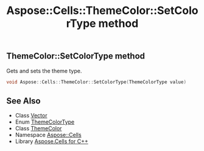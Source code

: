 ﻿---
title: Aspose::Cells::ThemeColor::SetColorType method
linktitle: SetColorType
second_title: Aspose.Cells for C++ API Reference
description: 'Aspose::Cells::ThemeColor::SetColorType method. Gets and sets the theme type in C++.'
type: docs
weight: 700
url: /cpp/aspose.cells/themecolor/setcolortype/
---
## ThemeColor::SetColorType method


Gets and sets the theme type.

```cpp
void Aspose::Cells::ThemeColor::SetColorType(ThemeColorType value)
```

## See Also

* Class [Vector](../../vector/)
* Enum [ThemeColorType](../../themecolortype/)
* Class [ThemeColor](../)
* Namespace [Aspose::Cells](../../)
* Library [Aspose.Cells for C++](../../../)
